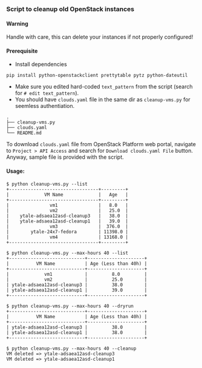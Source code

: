 ### Script to cleanup old OpenStack instances

#### Warning
Handle with care, this can delete your instances if not properly configured!

#### Prerequisite
* Install dependencies
```
pip install python-openstackclient prettytable pytz python-dateutil
```
* Make sure you edited hard-coded `text_pattern` from the script (search for `# edit text_pattern`).
* You should have `clouds.yaml` file in the same dir as `cleanup-vms.py` for seemless authentiation.
```
.
├── cleanup-vms.py
├── clouds.yaml
└── README.md
```

To download `clouds.yaml` file from OpenStack Platform web portal, navigate to `Project > API Access` and search for `Download clouds.yaml File` button. Anyway, sample file is provided with the script.

#### Usage:

```
$ python cleanup-vms.py --list
+---------------------------------+---------+
|             VM Name             |   Age   |
+---------------------------------+---------+
|               vm1               |   8.0   |
|               vm2               |   25.0  |
|    ytale-adsaea12asd-cleanup3   |   38.0  |
|    ytale-adsaea12asd-cleanup1   |   39.0  |
|               vm3               |  376.0  |
|        ytale-24x7-fedora        | 11398.0 |
|               vm4               | 13168.0 |
+---------------------------------+---------+

$ python cleanup-vms.py --max-hours 40 --list
+----------------------------+---------------------+
|          VM Name           | Age (Less than 40h) |
+----------------------------+---------------------+
|             vm1            |         8.0         |
|             vm2            |         25.0        |
| ytale-adsaea12asd-cleanup3 |         38.0        |
| ytale-adsaea12asd-cleanup1 |         39.0        |
+----------------------------+---------------------+

$ python cleanup-vms.py --max-hours 40 --dryrun
+----------------------------+---------------------+
|          VM Name           | Age (Less than 40h) |
+----------------------------+---------------------+
| ytale-adsaea12asd-cleanup3 |         38.0        |
| ytale-adsaea12asd-cleanup1 |         38.0        |
+----------------------------+---------------------+

$ python cleanup-vms.py --max-hours 40 --cleanup
VM deleted => ytale-adsaea12asd-cleanup3
VM deleted => ytale-adsaea12asd-cleanup1
```
